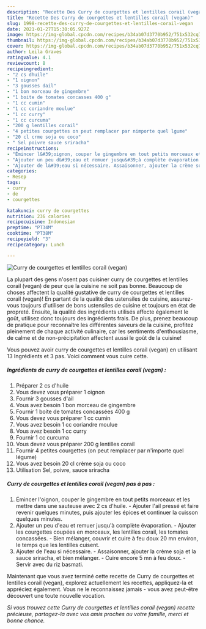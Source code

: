 ```yaml
---
description: "Recette Des Curry de courgettes et lentilles corail (vegan)"
title: "Recette Des Curry de courgettes et lentilles corail (vegan)"
slug: 1998-recette-des-curry-de-courgettes-et-lentilles-corail-vegan
date: 2021-01-27T15:30:05.927Z
image: https://img-global.cpcdn.com/recipes/b34ab07d3770b952/751x532cq70/curry-de-courgettes-et-lentilles-corail-vegan-photo-principale-de-la-recette.jpg
thumbnail: https://img-global.cpcdn.com/recipes/b34ab07d3770b952/751x532cq70/curry-de-courgettes-et-lentilles-corail-vegan-photo-principale-de-la-recette.jpg
cover: https://img-global.cpcdn.com/recipes/b34ab07d3770b952/751x532cq70/curry-de-courgettes-et-lentilles-corail-vegan-photo-principale-de-la-recette.jpg
author: Leila Graves
ratingvalue: 4.1
reviewcount: 8
recipeingredient:
- "2 cs dhuile"
- "1 oignon"
- "3 gousses dail"
- "1 bon morceau de gingembre"
- "1 boite de tomates concasses 400 g"
- "1 cc cumin"
- "1 cc coriandre moulue"
- "1 cc curry"
- "1 cc curcuma"
- "200 g lentilles corail"
- "4 petites courgettes on peut remplacer par nimporte quel lgume"
- "20 cl crme soja ou coco"
- " Sel poivre sauce sriracha"
recipeinstructions:
- "Émincer l&#39;oignon, couper le gingembre en tout petits morceaux et les mettre dans une sauteuse avec 2 cs d&#39;huile. Ajouter l&#39;ail pressé et faire revenir quelques minutes, puis ajouter les épices et continuer la cuisson quelques minutes."
- "Ajouter un peu d&#39;eau et remuer jusqu&#39;à complète évaporation. Ajouter les courgettes coupées en morceaux, les lentilles corail, les tomates concassées.  Bien mélanger, couvrir et cuire à feu doux 20 mn environ, le temps que les lentilles cuisent."
- "Ajouter de l&#39;eau si nécessaire. Assaisonner, ajouter la crème soja et la sauce sriracha, et bien mélanger.  Cuire encore 5 mn à feu doux. Servir avec du riz basmati."
categories:
- Resep
tags:
- curry
- de
- courgettes

katakunci: curry de courgettes 
nutrition: 236 calories
recipecuisine: Indonesian
preptime: "PT34M"
cooktime: "PT38M"
recipeyield: "3"
recipecategory: Lunch

---
```



![Curry de courgettes et lentilles corail (vegan)](https://img-global.cpcdn.com/recipes/b34ab07d3770b952/751x532cq70/curry-de-courgettes-et-lentilles-corail-vegan-photo-principale-de-la-recette.jpg)

La plupart des gens n'osent pas cuisiner curry de courgettes et lentilles corail (vegan) de peur que la cuisine ne soit pas bonne. Beaucoup de choses affectent la qualité gustative de curry de courgettes et lentilles corail (vegan)! En partant de la qualité des ustensiles de cuisine, assurez-vous toujours d'utiliser de bons ustensiles de cuisine et toujours en état de propreté. Ensuite, la qualité des ingrédients utilisés affecte également le goût, utilisez donc toujours des ingrédients frais. De plus, prenez beaucoup de pratique pour reconnaître les différentes saveurs de la cuisine, profitez pleinement de chaque activité culinaire, car les sentiments d'enthousiasme, de calme et de non-précipitation affectent aussi le goût de la cuisine!

<!--inarticleads1-->

Vous pouvez avoir curry de courgettes et lentilles corail (vegan) en utilisant 13 Ingrédients et 3 pas. Voici comment vous cuire cette.

##### Ingrédients de curry de courgettes et lentilles corail (vegan) :

1. Préparer 2 cs d&#39;huile
1. Vous devez vous préparer 1 oignon
1. Fournir 3 gousses d&#39;ail
1. Vous avez besoin 1 bon morceau de gingembre
1. Fournir 1 boite de tomates concassées 400 g
1. Vous devez vous préparer 1 cc cumin
1. Vous avez besoin 1 cc coriandre moulue
1. Vous avez besoin 1 cc curry
1. Fournir 1 cc curcuma
1. Vous devez vous préparer 200 g lentilles corail
1. Fournir 4 petites courgettes (on peut remplacer par n&#39;importe quel légume)
1. Vous avez besoin 20 cl crème soja ou coco
1. Utilisation  Sel, poivre, sauce sriracha




<!--inarticleads2-->

##### Curry de courgettes et lentilles corail (vegan) pas à pas :

1. Émincer l&#39;oignon, couper le gingembre en tout petits morceaux et les mettre dans une sauteuse avec 2 cs d&#39;huile. - Ajouter l&#39;ail pressé et faire revenir quelques minutes, puis ajouter les épices et continuer la cuisson quelques minutes.
1. Ajouter un peu d&#39;eau et remuer jusqu&#39;à complète évaporation. - Ajouter les courgettes coupées en morceaux, les lentilles corail, les tomates concassées.  - Bien mélanger, couvrir et cuire à feu doux 20 mn environ, le temps que les lentilles cuisent.
1. Ajouter de l&#39;eau si nécessaire. - Assaisonner, ajouter la crème soja et la sauce sriracha, et bien mélanger.  - Cuire encore 5 mn à feu doux. - Servir avec du riz basmati.




<!--inarticleads1-->

<p>
Maintenant que vous avez terminé cette recette de Curry de courgettes et lentilles corail (vegan), explorez actuellement les recettes, appliquez-la et appréciez également. Vous ne le reconnaissez jamais - vous avez peut-être découvert une toute nouvelle vocation.
</p>

<p>
<i>Si vous trouvez cette Curry de courgettes et lentilles corail (vegan) recette précieuse, partagez-la avec vos amis proches ou votre famille, merci et bonne chance.</i>
</p>
